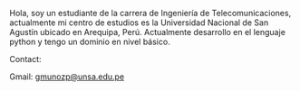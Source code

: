 Hola, soy un estudiante de la carrera de Ingeniería de Telecomunicaciones, actualmente mi centro de estudios es la Universidad Nacional de San Agustín ubicado en Arequipa, Perú. Actualmente desarrollo en el lenguaje python y tengo un dominio en nivel básico.

Contact:

Gmail: gmunozp@unsa.edu.pe


